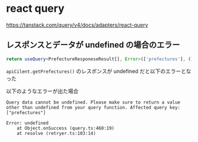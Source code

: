 # react query

https://tanstack.com/query/v4/docs/adapters/react-query

## レスポンスとデータが undefined の場合のエラー

```typescript
return useQuery<PrefectureResponeseResult[], Error>(['prefectures'], () => apiCilent.getPrefectures());
```

`apiCilent.getPrefectures()` のレスポンスが undefined だと以下のエラーとなった

以下のようなエラーが出た場合

```
Query data cannot be undefined. Please make sure to return a value other than undefined from your query function. Affected query key: ["prefectures"]

Error: undefined
    at Object.onSuccess (query.ts:460:19)
    at resolve (retryer.ts:103:14)
```
